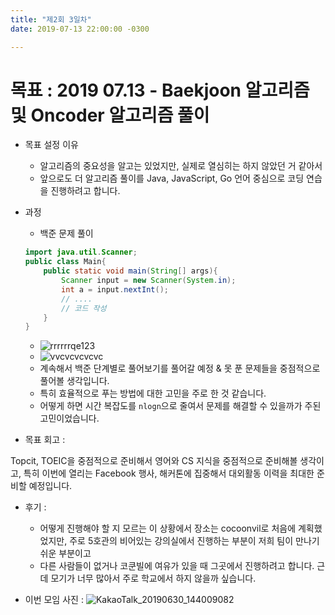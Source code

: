 ```yaml
---
title: "제2회 3일차"
date: 2019-07-13 22:00:00 -0300

---
```


# 목표 : 2019 07.13 - Baekjoon 알고리즘 및 Oncoder 알고리즘 풀이 

- 목표 설정 이유 
  - 알고리즘의 중요성을 알고는 있었지만, 실제로 열심히는 하지 않았던 거 같아서 
  - 앞으로도 더 알고리즘 풀이를 Java, JavaScript, Go 언어 중심으로 코딩 연습을 진행하려고 합니다. 
  
- 과정 
  - 백준 문제 풀이 
  
  ```java
  import java.util.Scanner;
  public class Main{
      public static void main(String[] args){
          Scanner input = new Scanner(System.in);
          int a = input.nextInt();
          // ....
          // 코드 작성 
      }
  }
  ```
  
  - ![rrrrrrqe123](https://user-images.githubusercontent.com/11308147/61173313-b2038f80-a5cc-11e9-80cd-75a86d4fa315.PNG)
  - ![vvcvcvcvcvc](https://user-images.githubusercontent.com/11308147/61173314-b29c2600-a5cc-11e9-879e-7302b9a5fba6.PNG)
  - 계속해서 백준 단계별로 풀어보기를 풀어갈 예정 & 못 푼 문제들을 중점적으로 풀어볼 생각입니다.
  - 특히 효율적으로 푸는 방법에 대한 고민을 주로 한 것 같습니다.
  - 어떻게 하면 시간 복잡도를 `nlogn`으로 줄여서 문제를 해결할 수 있을까가 주된 고민이었습니다.


- 목표 회고 : 

Topcit, TOEIC을 중점적으로 준비해서 영어와 CS 지식을 중점적으로 준비해볼 생각이고, 특히 이번에 열리는 Facebook 행사, 해커톤에 집중해서 대외활동 이력을 최대한 준비할 예정입니다. 

- 후기 : 
  - 어떻게 진행해야 할 지 모르는 이 상황에서 장소는 cocoonvil로 처음에 계획했었지만, 주로 5호관의 비어있는 강의실에서 진행하는 부분이 저희 팀이 만나기 쉬운 부분이고
  - 다른 사람들이 없거나 코쿤빌에 여유가 있을 때 그곳에서 진행하려고 합니다. 근데 모기가 너무 많아서 주로 학교에서 하지 않을까 싶습니다. 


- 이번 모임 사진 :
  ![KakaoTalk_20190630_144009082](https://user-images.githubusercontent.com/11308147/61173473-bfba1480-a5ce-11e9-9dd4-b77ac93d7764.jpg)

[jekyll-docs]: https://jekyllrb.com/docs/home
[jekyll-gh]: https://github.com/jekyll/jekyll
[jekyll-talk]: https://talk.jekyllrb.com/

